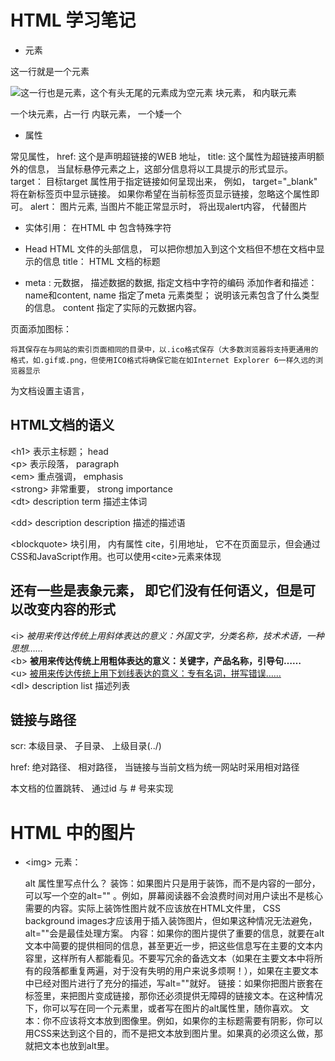 # HTML 学习笔记

* 元素
<p>这一行就是一个元素</p>
<img src="" alt="这一行也是元素，这个有头无尾的元素成为空元素">
块元素， 和内联元素

一个块元素，占一行
内联元素， 一个矮一个
* 属性

常见属性， 
href: 这个是声明超链接的WEB 地址， 
title: 这个属性为超链接声明额外的信息， 当鼠标悬停元素之上，这部分信息将以工具提示的形式显示。
target： 目标target 属性用于指定链接如何呈现出来， 例如， target="_blank" 将在新标签页中显示链接。 如果你希望在当前标签页显示链接，忽略这个属性即可。
alert： 图片元素, 当图片不能正常显示时， 将出现alert内容， 代替图片


* 实体引用： 在HTML 中 包含特殊字符


* Head HTML 文件的头部信息， 可以把你想加入到这个文档但不想在文档中显示的信息
title： HTML 文档的标题
- meta : 
	元数据， 描述数据的数据, 指定文档中字符的编码
	添加作者和描述： name和content, name 指定了meta 元素类型； 说明该元素包含了什么类型的信息。
	content 指定了实际的元数据内容。


页面添加图标：
	<link rel="shortcut icon" href="favicon.ico" type="image/x-icon">

	将其保存在与网站的索引页面相同的目录中，以.ico格式保存（大多数浏览器将支持更通用的格式，如.gif或.png，但使用ICO格式将确保它能在如Internet Explorer 6一样久远的浏览器显示


为文档设置主语言， <html lang="zh-CN">


## HTML文档的语义
&lt;h1&gt; 表示主标题； head<br>
&lt;p&gt; 表示段落， paragraph <br> 
&lt;em&gt; 重点强调， emphasis  <br> 
&lt;strong&gt; 非常重要， strong importance <br> 
&lt;dt&gt; description term 描述主体词

&lt;dd&gt; description description 描述的描述语

&lt;blockquote&gt; 块引用， 内有属性 cite，引用地址， 它不在页面显示，但会通过CSS和JavaScript作用。也可以使用&lt;cite&gt;元素来体现

## 还有一些是表象元素， 即它们没有任何语义，但是可以改变内容的形式
&lt;i&gt; <i>被用来传达传统上用斜体表达的意义：外国文字，分类名称，技术术语，一种思想……<br></i>
&lt;b&gt; <b>被用来传达传统上用粗体表达的意义：关键字，产品名称，引导句……<br></b>
&lt;u&gt; <u>被用来传达传统上用下划线表达的意义：专有名词，拼写错误……<br></u>
&lt;dl&gt; description list 描述列表





## 链接与路径

scr:  本级目录、 子目录、 上级目录(../)


href: 绝对路径、 相对路径， 当链接与当前文档为统一网站时采用相对路径

本文档的位置跳转、 通过id 与 # 号来实现



# HTML 中的图片

* &lt;img&gt; 元素：
	
	alt 属性里写点什么？
	装饰：如果图片只是用于装饰，而不是内容的一部分，可以写一个空的alt="" 。例如，屏幕阅读器不会浪费时间对用户读出不是核心需要的内容。实际上装饰性图片就不应该放在HTML文件里， CSS background images才应该用于插入装饰图片，但如果这种情况无法避免， alt=""会是最佳处理方案。
	内容：如果你的图片提供了重要的信息，就要在alt文本中简要的提供相同的信息，甚至更近一步，把这些信息写在主要的文本内容里，这样所有人都能看见。不要写冗余的备选文本（如果在主要文本中将所有的段落都重复两遍，对于没有失明的用户来说多烦啊！），如果在主要文本中已经对图片进行了充分的描述，写alt=""就好。
	链接：如果你把图片嵌套在<a>标签里，来把图片变成链接，那你还必须提供无障碍的链接文本。在这种情况下，你可以写在同一个<a>元素里，或者写在图片的alt属性里，随你喜欢。
		文本：你不应该将文本放到图像里。例如，如果你的主标题需要有阴影，你可以用CSS来达到这个目的，而不是把文本放到图片里。如果真的必须这么做，那就把文本也放到alt里。